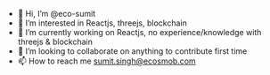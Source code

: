 - 👋 Hi, I’m @eco-sumit
- 👀 I’m interested in Reactjs, threejs, blockchain
- 🌱 I’m currently working on Reactjs, no experience/knowledge with threejs & blockchain
- 💞️ I’m looking to collaborate on anything to contribute first time
- 📫 How to reach me sumit.singh@ecosmob.com

<!---
eco-sumit/eco-sumit is a ✨ special ✨ repository because its `README.md` (this file) appears on your GitHub profile.
You can click the Preview link to take a look at your changes.
--->
